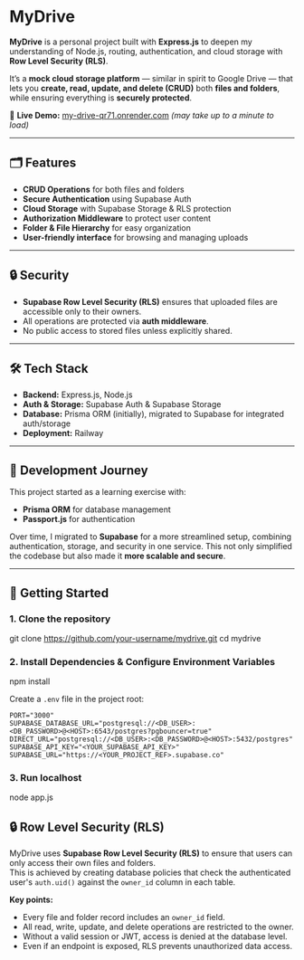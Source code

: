 # MyDrive  

**MyDrive** is a personal project built with **Express.js** to deepen my understanding of Node.js, routing, authentication, and cloud storage with **Row Level Security (RLS)**.  

It’s a **mock cloud storage platform** — similar in spirit to Google Drive — that lets you **create, read, update, and delete (CRUD)** both **files and folders**, while ensuring everything is **securely protected**.  

🔗 **Live Demo:** [my-drive-qr71.onrender.com](https://my-drive-qr71.onrender.com/) *(may take up to a minute to load)*  

---

## 🗂️ Features  

- **CRUD Operations** for both files and folders  
- **Secure Authentication** using Supabase Auth  
- **Cloud Storage** with Supabase Storage & RLS protection  
- **Authorization Middleware** to protect user content  
- **Folder & File Hierarchy** for easy organization  
- **User-friendly interface** for browsing and managing uploads  

---

## 🔒 Security  

- **Supabase Row Level Security (RLS)** ensures that uploaded files are accessible only to their owners.  
- All operations are protected via **auth middleware**.  
- No public access to stored files unless explicitly shared.  

---

## 🛠 Tech Stack  

- **Backend:** Express.js, Node.js  
- **Auth & Storage:** Supabase Auth & Supabase Storage  
- **Database:** Prisma ORM (initially), migrated to Supabase for integrated auth/storage  
- **Deployment:** Railway  

---

## 📖 Development Journey  

This project started as a learning exercise with:  
- **Prisma ORM** for database management  
- **Passport.js** for authentication  

Over time, I migrated to **Supabase** for a more streamlined setup, combining authentication, storage, and security in one service. This not only simplified the codebase but also made it **more scalable and secure**.  

---

## 🚀 Getting Started  

### 1. Clone the repository  

git clone https://github.com/your-username/mydrive.git
cd mydrive

### 2. Install Dependencies & Configure Environment Variables

npm install

Create a `.env` file in the project root:

```env
PORT="3000"
SUPABASE_DATABASE_URL="postgresql://<DB_USER>:<DB_PASSWORD>@<HOST>:6543/postgres?pgbouncer=true"
DIRECT_URL="postgresql://<DB_USER>:<DB_PASSWORD>@<HOST>:5432/postgres"
SUPABASE_API_KEY="<YOUR_SUPABASE_API_KEY>"
SUPABASE_URL="https://<YOUR_PROJECT_REF>.supabase.co"
```

### 3. Run localhost

node app.js

## 🔒 Row Level Security (RLS)

MyDrive uses **Supabase Row Level Security (RLS)** to ensure that users can only access their own files and folders.  
This is achieved by creating database policies that check the authenticated user's `auth.uid()` against the `owner_id` column in each table.

**Key points:**
- Every file and folder record includes an `owner_id` field.
- All read, write, update, and delete operations are restricted to the owner.
- Without a valid session or JWT, access is denied at the database level.
- Even if an endpoint is exposed, RLS prevents unauthorized data access.

